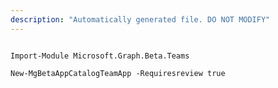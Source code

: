 ```yaml
---
description: "Automatically generated file. DO NOT MODIFY"
---
```


```powershellv2

Import-Module Microsoft.Graph.Beta.Teams

New-MgBetaAppCatalogTeamApp -Requiresreview true 

```
